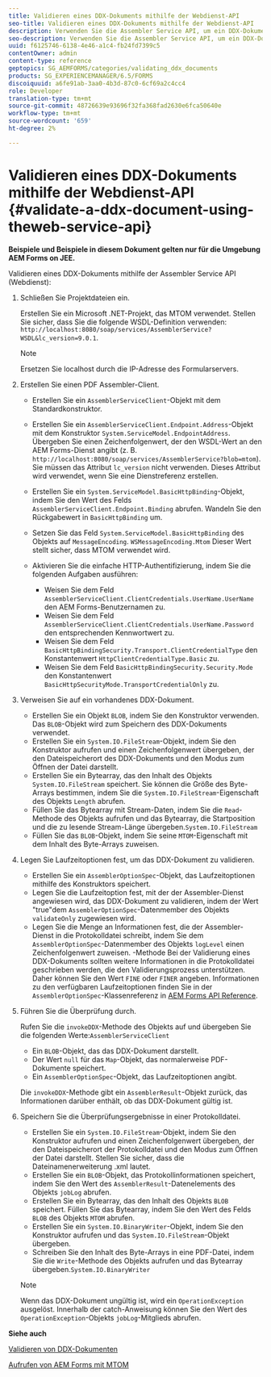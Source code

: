 ```yaml
---
title: Validieren eines DDX-Dokuments mithilfe der Webdienst-API
seo-title: Validieren eines DDX-Dokuments mithilfe der Webdienst-API
description: Verwenden Sie die Assembler Service API, um ein DDX-Dokument zu validieren.
seo-description: Verwenden Sie die Assembler Service API, um ein DDX-Dokument zu validieren.
uuid: f6125746-6138-4e46-a1c4-fb24fd7399c5
contentOwner: admin
content-type: reference
geptopics: SG_AEMFORMS/categories/validating_ddx_documents
products: SG_EXPERIENCEMANAGER/6.5/FORMS
discoiquuid: a6fe91ab-3aa0-4b3d-87c0-6cf69a2c4cc4
role: Developer
translation-type: tm+mt
source-git-commit: 48726639e93696f32fa368fad2630e6fca50640e
workflow-type: tm+mt
source-wordcount: '659'
ht-degree: 2%

---
```



# Validieren eines DDX-Dokuments mithilfe der Webdienst-API {#validate-a-ddx-document-using-theweb-service-api}

**Beispiele und Beispiele in diesem Dokument gelten nur für die Umgebung AEM Forms on JEE.**

Validieren eines DDX-Dokuments mithilfe der Assembler Service API (Webdienst):

1. Schließen Sie Projektdateien ein.

   Erstellen Sie ein Microsoft .NET-Projekt, das MTOM verwendet. Stellen Sie sicher, dass Sie die folgende WSDL-Definition verwenden: `http://localhost:8080/soap/services/AssemblerService?WSDL&lc_version=9.0.1`.

   >[!NOTE]
   >
   >Ersetzen Sie localhost durch die IP-Adresse des Formularservers.

1. Erstellen Sie einen PDF Assembler-Client.

   * Erstellen Sie ein `AssemblerServiceClient`-Objekt mit dem Standardkonstruktor.
   * Erstellen Sie ein `AssemblerServiceClient.Endpoint.Address`-Objekt mit dem Konstruktor `System.ServiceModel.EndpointAddress`. Übergeben Sie einen Zeichenfolgenwert, der den WSDL-Wert an den AEM Forms-Dienst angibt (z. B. `http://localhost:8080/soap/services/AssemblerService?blob=mtom`). Sie müssen das Attribut `lc_version` nicht verwenden. Dieses Attribut wird verwendet, wenn Sie eine Dienstreferenz erstellen.
   * Erstellen Sie ein `System.ServiceModel.BasicHttpBinding`-Objekt, indem Sie den Wert des Felds `AssemblerServiceClient.Endpoint.Binding` abrufen. Wandeln Sie den Rückgabewert in `BasicHttpBinding` um.
   * Setzen Sie das Feld `System.ServiceModel.BasicHttpBinding` des Objekts auf `MessageEncoding`. `WSMessageEncoding.Mtom` Dieser Wert stellt sicher, dass MTOM verwendet wird.
   * Aktivieren Sie die einfache HTTP-Authentifizierung, indem Sie die folgenden Aufgaben ausführen:

      * Weisen Sie dem Feld `AssemblerServiceClient.ClientCredentials.UserName.UserName` den AEM Forms-Benutzernamen zu.
      * Weisen Sie dem Feld `AssemblerServiceClient.ClientCredentials.UserName.Password` den entsprechenden Kennwortwert zu.
      * Weisen Sie dem Feld `BasicHttpBindingSecurity.Transport.ClientCredentialType` den Konstantenwert `HttpClientCredentialType.Basic` zu.
      * Weisen Sie dem Feld `BasicHttpBindingSecurity.Security.Mode` den Konstantenwert `BasicHttpSecurityMode.TransportCredentialOnly` zu.

1. Verweisen Sie auf ein vorhandenes DDX-Dokument.

   * Erstellen Sie ein Objekt `BLOB`, indem Sie den Konstruktor verwenden. Das `BLOB`-Objekt wird zum Speichern des DDX-Dokuments verwendet.
   * Erstellen Sie ein `System.IO.FileStream`-Objekt, indem Sie den Konstruktor aufrufen und einen Zeichenfolgenwert übergeben, der den Dateispeicherort des DDX-Dokuments und den Modus zum Öffnen der Datei darstellt.
   * Erstellen Sie ein Bytearray, das den Inhalt des Objekts `System.IO.FileStream` speichert. Sie können die Größe des Byte-Arrays bestimmen, indem Sie die `System.IO.FileStream`-Eigenschaft des Objekts `Length` abrufen.
   * Füllen Sie das Bytearray mit Stream-Daten, indem Sie die `Read`-Methode des Objekts aufrufen und das Bytearray, die Startposition und die zu lesende Stream-Länge übergeben.`System.IO.FileStream`
   * Füllen Sie das `BLOB`-Objekt, indem Sie seine `MTOM`-Eigenschaft mit dem Inhalt des Byte-Arrays zuweisen.

1. Legen Sie Laufzeitoptionen fest, um das DDX-Dokument zu validieren.

   * Erstellen Sie ein `AssemblerOptionSpec`-Objekt, das Laufzeitoptionen mithilfe des Konstruktors speichert.
   * Legen Sie die Laufzeitoption fest, mit der der Assembler-Dienst angewiesen wird, das DDX-Dokument zu validieren, indem der Wert &quot;true&quot;dem `AssemblerOptionSpec`-Datenmember des Objekts `validateOnly` zugewiesen wird.
   * Legen Sie die Menge an Informationen fest, die der Assembler-Dienst in die Protokolldatei schreibt, indem Sie dem `AssemblerOptionSpec`-Datenmember des Objekts `logLevel` einen Zeichenfolgenwert zuweisen. -Methode Bei der Validierung eines DDX-Dokuments sollten weitere Informationen in die Protokolldatei geschrieben werden, die den Validierungsprozess unterstützen. Daher können Sie den Wert `FINE` oder `FINER` angeben. Informationen zu den verfügbaren Laufzeitoptionen finden Sie in der `AssemblerOptionSpec`-Klassenreferenz in [AEM Forms API Reference](https://www.adobe.com/go/learn_aemforms_javadocs_63_en).

1. Führen Sie die Überprüfung durch.

   Rufen Sie die `invokeDDX`-Methode des Objekts auf und übergeben Sie die folgenden Werte:`AssemblerServiceClient`

   * Ein `BLOB`-Objekt, das das DDX-Dokument darstellt.
   * Der Wert `null` für das `Map`-Objekt, das normalerweise PDF-Dokumente speichert.
   * Ein `AssemblerOptionSpec`-Objekt, das Laufzeitoptionen angibt.

   Die `invokeDDX`-Methode gibt ein `AssemblerResult`-Objekt zurück, das Informationen darüber enthält, ob das DDX-Dokument gültig ist.

1. Speichern Sie die Überprüfungsergebnisse in einer Protokolldatei.

   * Erstellen Sie ein `System.IO.FileStream`-Objekt, indem Sie den Konstruktor aufrufen und einen Zeichenfolgenwert übergeben, der den Dateispeicherort der Protokolldatei und den Modus zum Öffnen der Datei darstellt. Stellen Sie sicher, dass die Dateinamenerweiterung .xml lautet.
   * Erstellen Sie ein `BLOB`-Objekt, das Protokollinformationen speichert, indem Sie den Wert des `AssemblerResult`-Datenelements des Objekts `jobLog` abrufen.
   * Erstellen Sie ein Bytearray, das den Inhalt des Objekts `BLOB` speichert. Füllen Sie das Bytearray, indem Sie den Wert des Felds `BLOB` des Objekts `MTOM` abrufen.
   * Erstellen Sie ein `System.IO.BinaryWriter`-Objekt, indem Sie den Konstruktor aufrufen und das `System.IO.FileStream`-Objekt übergeben.
   * Schreiben Sie den Inhalt des Byte-Arrays in eine PDF-Datei, indem Sie die `Write`-Methode des Objekts aufrufen und das Bytearray übergeben.`System.IO.BinaryWriter`

   >[!NOTE]
   >
   >Wenn das DDX-Dokument ungültig ist, wird ein `OperationException` ausgelöst. Innerhalb der catch-Anweisung können Sie den Wert des `OperationException`-Objekts `jobLog`-Mitglieds abrufen.

**Siehe auch**

[Validieren von DDX-Dokumenten](/help/forms/developing/validating-ddx-documents.md#validating-ddx-documents)

[Aufrufen von AEM Forms mit MTOM](/help/forms/developing/invoking-aem-forms-using-web.md#invoking-aem-forms-using-mtom)

